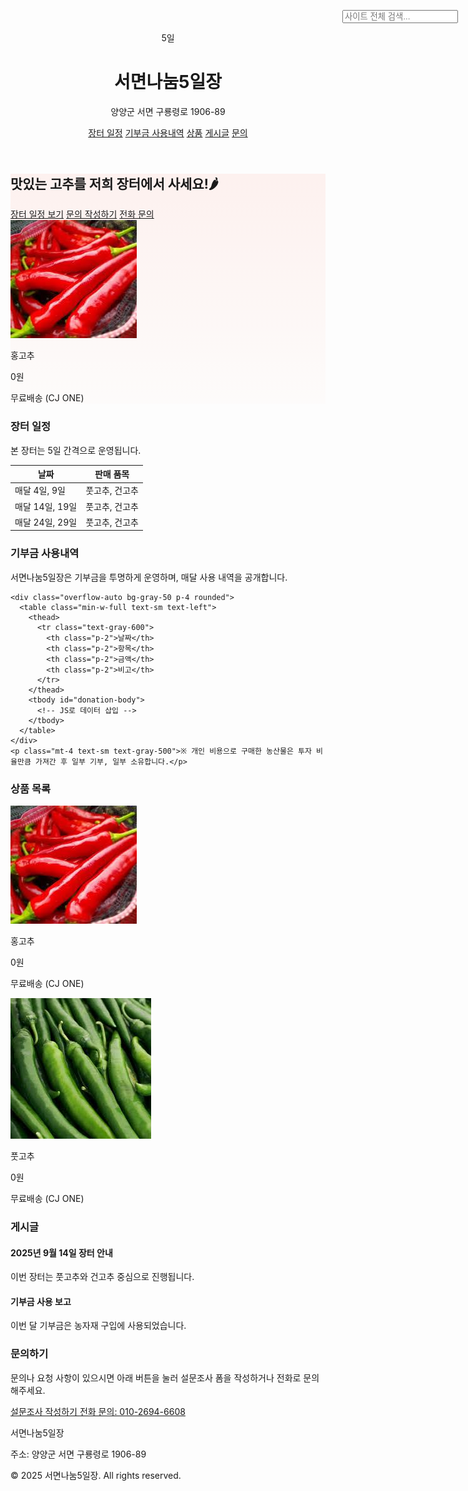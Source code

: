 <html>
<head>
  <title>서면나눔5일장</title>
  <meta name="description" content="양양군 서면의 장터, 서면나눔5일장 농산물 직거래 페이지입니다." />
  <meta name="viewport" content="width=device-width, initial-scale=1.0">
  <link href="https://unpkg.com/tailwindcss@^2/dist/tailwind.min.css" rel="stylesheet">
  <style>
    .hero-bg {background: linear-gradient(180deg, rgba(255,99,71,0.08), rgba(255,160,122,0.02));}
    .search-container {position: absolute; top: 1rem; right: 1rem;}
  </style>
</head>
<body class="font-sans text-gray-800 bg-gray-50">

<!-- Header -->
<header class="bg-white shadow-sm relative">
  <div class="max-w-6xl mx-auto px-4 py-4 flex flex-col md:flex-row items-center justify-between">
    <div class="flex items-center space-x-3 mb-2 md:mb-0">
      <div class="w-12 h-12 bg-red-500 rounded-md flex items-center justify-center text-white font-bold">5일</div>
      <div>
        <h1 class="text-lg font-semibold">서면나눔5일장</h1>
        <p class="text-xs text-gray-500">양양군 서면 구룡령로 1906-89</p>
      </div>
    </div>
    <nav class="space-x-4 text-sm mb-2 md:mb-0">
      <a href="#schedule" class="hover:underline">장터 일정</a>
      <a href="#donation" class="hover:underline">기부금 사용내역</a>
      <a href="#products" class="hover:underline">상품</a>
      <a href="#posts" class="hover:underline">게시글</a>
      <a href="#contact" class="hover:underline">문의</a>
    </nav>
    <div class="search-container">
      <input id="global-search" type="text" placeholder="사이트 전체 검색..." class="border p-1 rounded w-64"/>
    </div>
  </div>
</header>

<!-- Hero Section -->
<section class="hero-bg py-12 search-item">
  <div class="max-w-6xl mx-auto px-4 grid md:grid-cols-2 gap-6 items-center">
    <div>
      <h2 class="text-3xl font-extrabold mb-2">맛있는 고추를 저희 장터에서 사세요!🌶</h2>
      <div class="flex space-x-3">
        <a href="#schedule" class="px-4 py-2 bg-red-500 text-white rounded shadow-sm">장터 일정 보기</a>
        <a href="https://forms.gle/h7DNUtKJ9b5EeR3CA" target="_blank"
           class="px-4 py-2 border border-gray-300 rounded hover:bg-gray-100">문의 작성하기</a>
        <a href="tel:01026946608"
           class="px-4 py-2 border border-gray-300 rounded hover:bg-gray-100">전화 문의</a>
      </div>
    </div>
    <div class="bg-white rounded-lg shadow-inner p-4 text-center">
      <img src="홍고추.jpg" alt="홍고추 상품 이미지" class="mx-auto w-48 h-auto mb-2 rounded">
      <p class="font-semibold">홍고추</p>
      <p class="text-red-500 font-bold">0원</p>
      <p class="text-sm text-gray-600">무료배송 (CJ ONE)</p>
    </div>
  </div>
</section>

<!-- Schedule Section (항상 표시) -->
<section id="schedule" class="bg-white py-8">
  <div class="max-w-6xl mx-auto px-4">
    <h3 class="text-2xl font-bold mb-4">장터 일정</h3>
    <p class="text-gray-600 mb-4">본 장터는 5일 간격으로 운영됩니다.</p>
    <div class="overflow-auto bg-gray-50 p-4 rounded">
      <table class="min-w-full text-sm text-left">
        <thead>
          <tr class="text-gray-600">
            <th class="p-2">날짜</th>
            <th class="p-2">판매 품목</th>
          </tr>
        </thead>
        <tbody>
          <tr class="border-t">
            <td class="p-2">매달 4일, 9일</td>
            <td class="p-2">풋고추, 건고추</td>
          </tr>
          <tr class="border-t bg-white">
            <td class="p-2">매달 14일, 19일</td>
            <td class="p-2">풋고추, 건고추</td>
          </tr>
          <tr class="border-t bg-white">
            <td class="p-2">매달 24일, 29일</td>
            <td class="p-2">풋고추, 건고추</td>
          </tr>
        </tbody>
      </table>
    </div>
  </div>
</section>

<!-- Donation Section -->
<section id="donation" class="bg-white py-10 search-item">
  <div class="max-w-6xl mx-auto px-4">
    <h3 class="text-2xl font-bold mb-4">기부금 사용내역</h3>
    <p class="text-gray-600 mb-4">서면나눔5일장은 기부금을 투명하게 운영하며, 매달 사용 내역을 공개합니다.</p>

    <div class="overflow-auto bg-gray-50 p-4 rounded">
      <table class="min-w-full text-sm text-left">
        <thead>
          <tr class="text-gray-600">
            <th class="p-2">날짜</th>
            <th class="p-2">항목</th>
            <th class="p-2">금액</th>
            <th class="p-2">비고</th>
          </tr>
        </thead>
        <tbody id="donation-body">
          <!-- JS로 데이터 삽입 -->
        </tbody>
      </table>
    </div>
    <p class="mt-4 text-sm text-gray-500">※ 개인 비용으로 구매한 농산물은 투자 비율만큼 가져간 후 일부 기부, 일부 소유합니다.</p>
  </div>
</section>

<!-- Products Section -->
<section id="products" class="bg-white py-10 search-item">
  <div class="max-w-6xl mx-auto px-4">
    <h3 class="text-2xl font-bold mb-4">상품 목록</h3>
    <div class="grid grid-cols-1 md:grid-cols-3 lg:grid-cols-4 gap-6" id="product-list">
      <div class="bg-white rounded-lg shadow p-4 text-center search-item">
        <img src="홍고추.jpg" alt="홍고추" class="mx-auto w-32 h-auto mb-2 rounded">
        <p class="font-semibold">홍고추</p>
        <p class="text-red-500 font-bold">0원</p>
        <p class="text-sm text-gray-600">무료배송 (CJ ONE)</p>
      </div>
      <div class="bg-white rounded-lg shadow p-4 text-center search-item">
        <img src="풋고추.jpg" alt="풋고추" class="mx-auto w-32 h-auto mb-2 rounded">
        <p class="font-semibold">풋고추</p>
        <p class="text-red-500 font-bold">0원</p>
        <p class="text-sm text-gray-600">무료배송 (CJ ONE)</p>
      </div>
    </div>
  </div>
</section>

<!-- Posts Section -->
<section id="posts" class="bg-white py-10 search-item">
  <div class="max-w-6xl mx-auto px-4">
    <h3 class="text-2xl font-bold mb-4">게시글</h3>
    <div id="post-list">
      <div class="border-b py-2 search-item">
        <h4 class="font-semibold">2025년 9월 14일 장터 안내</h4>
        <p>이번 장터는 풋고추와 건고추 중심으로 진행됩니다.</p>
      </div>
      <div class="border-b py-2 search-item">
        <h4 class="font-semibold">기부금 사용 보고</h4>
        <p>이번 달 기부금은 농자재 구입에 사용되었습니다.</p>
      </div>
    </div>
  </div>
</section>

<!-- Contact Section -->
<section id="contact" class="max-w-6xl mx-auto px-4 py-10 text-center search-item">
  <h3 class="text-2xl font-bold mb-3">문의하기</h3>
  <p class="mb-4 text-gray-600">문의나 요청 사항이 있으시면 아래 버튼을 눌러 설문조사 폼을 작성하거나 전화로 문의해주세요.</p>
  <div class="flex flex-col md:flex-row justify-center gap-4">
    <a href="https://forms.gle/h7DNUtKJ9b5EeR3CA" target="_blank"
       class="px-6 py-3 bg-blue-600 text-white rounded shadow hover:bg-blue-700 transition">
      설문조사 작성하기
    </a>
    <a href="tel:01026946608"
       class="px-6 py-3 bg-green-600 text-white rounded shadow hover:bg-green-700 transition">
      전화 문의: 010-2694-6608
    </a>
  </div>
</section>

<!-- Footer -->
<footer class="bg-gray-800 text-gray-200 py-6 mt-8">
  <div class="max-w-6xl mx-auto px-4 text-sm flex flex-col md:flex-row justify-between">
    <div>
      <p class="font-semibold">서면나눔5일장</p>
      <p class="text-xs">주소: 양양군 서면 구룡령로 1906-89</p>
    </div>
    <div class="text-xs text-gray-400">
      <p>© 2025 서면나눔5일장. All rights reserved.</p>
    </div>
  </div>
</footer>

<!-- JS: 데이터 로드 및 검색 -->
<script>
  async function loadDonations() {
    const sheetId = "1BonKPabCsJpnpmatmyoabENRZjgxpOmN7q73cgQdFD8";
    const sheetName = "Sheet1";
    const url = `https://opensheet.elk.sh/${sheetId}/${sheetName}`;

    try {
      const res = await fetch(url);
      const data = await res.json();
      const tbody = document.getElementById("donation-body");
      tbody.innerHTML = "";
      data.forEach(row => {
        const tr = document.createElement("tr");
        tr.classList.add("search-item");
        tr.innerHTML = `
          <td class="p-2 border-t">${row.날짜 || ""}</td>
          <td class="p-2 border-t">${row.항목 || ""}</td>
          <td class="p-2 border-t">${row.금액 || ""}</td>
          <td class="p-2 border-t">${row.비고 || ""}</td>
        `;
        tbody.appendChild(tr);
      });
    } catch (err) {
      console.error("기부금 데이터 로드 실패:", err);
    }
  }
  loadDonations();

  // 전체 검색 기능 (장터 일정은 제외)
  const searchInput = document.getElementById("global-search");
  searchInput.addEventListener("input", function() {
    const term = this.value.toLowerCase();
    document.querySelectorAll(".search-item").forEach(el => {
      // schedule 섹션 내부는 항상 표시
      if(el.closest("#schedule")) {
        el.style.display = "";
      } else {
        el.style.display = el.innerText.toLowerCase().includes(term) ? "" : "none";
      }
    });
  });
</script>
</body>
</html>

